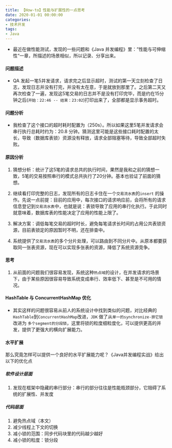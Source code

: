 ```yaml
---
title: 【How-to】性能与扩展性的一点思考
date: 2020-01-01 00:00:00
categories: 
- 技术开发
tags:
- Java
---
```


* 最近在做性能测试，发现的一些问题和《Java 并发编程》里：”性能与可伸缩性“一章，所描述的场景相似，所以记录、分享出来。

#### 问题描述

* QA 发起一笔5并发请求，请求完之后显示超时，测试的第一天立刻检查了日志，发现日志并没有打完，并没有太在意，于是就放到那里了。之后第二天又再次检查了一遍，发现这5笔交易的日志并不是没有打印完毕，而是约在15分钟之后(`开始：22:46 -- 结束：23:02`)打印出来了，全部都是显示事务超时。

#### 问题分析

* 我检查了这个接口的超时耗时配置为（250s）。所以如果这里5笔并发请求会串行执行总耗时约为：20.8 分钟。猜测这里可能是这些接口耗时配置的太长，导致（数据库表锁）资源没有释放，请求全部阻塞等待，导致全部超时失败。

#### 原因分析

1. 猜想分析：统计了这5笔的请求总共的执行时间，果然是我和之前的猜想一致，5笔的交易按照串行的模式总共执行了20分钟。基本也验证了前面的猜想。

2. 继续看打印完整的日志，发现所有的日志卡住在一个`交易流水表`的`insert` 的操作。先说一点前提：目前的应用中，每次接口的请求响应前，会将所有的请求信息登记到`交易流水表`中，也就是说：表锁导致了应用的串行化执行。于此同时就意味着，数据库表的性能决定了应用的性能上限了。

3. 解决方案：调低每笔交易的超时时长，避免每笔请求长时间的占用公共表锁资源，目前表锁定的原因暂时不明，还在排查中。
4. 系统提供了`交易流水表`的多个分片处理，可以路由到不同分片中。从原本都要获取同一张表资源，现在可以实现多张表的资源，降低了系统资源竞争。

#### 思考

1. 从前面的问题我们很容易发现，系统这种`热点域`的设计，在并发请求的场景下，由于某些原因很容易导致系统变成串行、效率低下、甚至是不可用的情况。

#### HashTable 与 ConcurrentHashMap 优化

* 其实这样的问题很容易从前人的系统设计中找到类似的问题，对比经典的 `HashTable`到`ConcurrentHashMap`改进，`JDK` 做了从`单一的synchronize-排它锁`改进为 `多个segment的分段锁`，这里将锁的粒度细粒度化，可以提供更高的并发，提供了更强大的横向扩展能力。

#### 水平扩展

那么究竟怎样可以提供一个良好的水平扩展能力呢？《Java并发编程实战》给出以下的优化点

##### 软件设计层面

1. 发现在框架中隐藏的串行部分：串行的部分往往是性能瓶颈部分，它阻碍了系统的扩展性、并发度

##### 代码层面

1. 避免热点域（本文）
2. 减少线程上下文的切换
3. 减小锁的范围：同步代码块里的代码越少越好
4. 减小锁的粒度：锁分段
